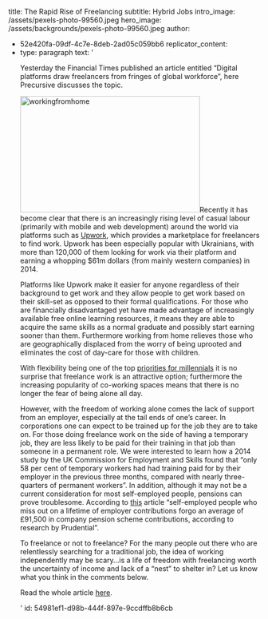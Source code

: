 title: The Rapid Rise of Freelancing
subtitle: Hybrid Jobs
intro_image: /assets/pexels-photo-99560.jpeg
hero_image: /assets/backgrounds/pexels-photo-99560.jpeg
author:
  - 52e420fa-09df-4c7e-8deb-2ad05c059bb6
replicator_content:
  - 
    type: paragraph
    text: '<p>Yesterday the Financial Times published an article entitled “Digital platforms draw freelancers from fringes of global workforce”, here Precursive discusses the topic.</p><p><img class="wp-image-2691 alignright" src="https://www.precursive.com/assets/media/3670671547_256dc92cac_o-1024x679.jpg" alt="workingfromhome" width="360" height="233" />Recently it has become clear that there is an increasingly rising level of casual labour (primarily with mobile and web development) around the world via platforms such as <a href="https://www.upwork.com/" target="_blank">Upwork</a>, which provides a marketplace for freelancers to find work. Upwork has been especially popular with Ukrainians, with more than 120,000 of them looking for work via their platform and earning a whopping $61m dollars (from mainly western companies) in 2014.</p><p>Platforms like Upwork make it easier for anyone regardless of their background to get work and they allow people to get work based on their skill-set as opposed to their formal qualifications. For those who are financially disadvantaged yet have made advantage of increasingly available free online learning resources, it means they are able to acquire the same skills as a normal graduate and possibly start earning sooner than them. Furthermore working from home relieves those who are geographically displaced from the worry of being uprooted and eliminates the cost of day-care for those with children.</p><p>With flexibility being one of the top <a href="http://www.precursive.co.uk/five-things-people-managers-should-consider-when-hiring-a-millennial/" target="_blank">priorities for millennials</a> it is no surprise that freelance work is an attractive option; furthermore the increasing popularity of co-working spaces means that there is no longer the fear of being alone all day.</p><p>However, with the freedom of working alone comes the lack of support from an employer, especially at the tail ends of one’s career. In corporations one can expect to be trained up for the job they are to take on. For those doing freelance work on the side of having a temporary job, they are less likely to be paid for their training in that job than someone in a permanent role. We were interested to learn how a 2014 study by the UK Commission for Employment and Skills found that “only 58 per cent of temporary workers had had training paid for by their employer in the previous three months, compared with nearly three-quarters of permanent workers”. In addition, although it may not be a current consideration for most self-employed people, pensions can prove troublesome. According to <a href="http://www.telegraph.co.uk/finance/personalfinance/11174288/Self-employed-Youre-stumbling-into-pensions-nightmare.html" target="_blank">this</a> article “self-employed people who miss out on a lifetime of employer contributions forgo an average of £91,500 in company pension scheme contributions, according to research by Prudential”.</p><p>To freelance or not to freelance? For the many people out there who are relentlessly searching for a traditional job, the idea of working independently may be scary…is a life of freedom with freelancing worth the uncertainty of income and lack of a “nest” to shelter in? Let us know what you think in the comments below.</p><p>Read the whole article <a href="http://www.ft.com/cms/s/2/6a23a27c-3500-11e5-b05b-b01debd57852.html#axzz3i8MOBBv4" target="_blank">here</a>.</p>'
id: 54981ef1-d98b-444f-897e-9ccdffb8b6cb

